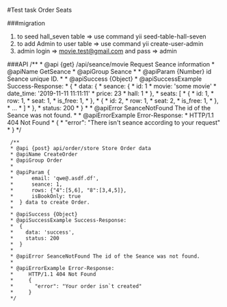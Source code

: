 #Test task Order Seats

###migration
1. to seed hall_seven table => use command yii seed-table-hall-seven
1. to add Admin to user table => use command yii create-user-admin
1. admin login => movie.test@gmail.com and pass => admin

###API
	/**
	 * @api {get} /api/seance/movie Request Seance information
	 * @apiName GetSeance
	 * @apiGroup Seance
	 *
	 * @apiParam {Number} id Seance unique ID.
	 *
	 * @apiSuccess {Object} 
	 * @apiSuccessExample Success-Response:
	 *  {
	 *    data: {
	 *      seance: {
	 *          id: 1
	 *          movie: 'some movie'
	 *          date_time: '2019-11-11 11:11:11'
	 *          price: 23
	 *          hall: 1
	 *      },
	 *      seats: [
	 *        {
	 *           id: 1,
	 *           row: 1,
	 *           seat: 1,
	 *           is_free: 1,
	 *        },
	 *        {
	 *           id: 2,
	 *           row: 1,
	 *           seat: 2,
	 *           is_free: 1,
	 *         }, 
	 *         ... 
	 *      ]
	 *    },
	 *    status: 200
	 *  }
	 *
	 * @apiError SeanceNotFound The id of the Seance was not found.
	 *
	 * @apiErrorExample Error-Response:
	 *     HTTP/1.1 404 Not Found
	 *     {
	 *       "error": "There isn't seance according to your request"
	 *     }
	 */

	 /**
	 * @api {post} api/order/store Store Order data
	 * @apiName CreateOrder
	 * @apiGroup Order
	 *
	 * @apiParam {
	 *	 	email: 'qwe@.asdf.df',
	 *	 	seance: 1,
	 *	 	rows: {"4":[5,6], "8":[3,4,5]},
	 *	 	isBookOnly: true
	 * 	} data to create Order.
	 *
	 * @apiSuccess {Object} 
	 * @apiSuccessExample Success-Response:
	 *  {
	 *    data: 'success',
	 *    status: 200
	 *  }
	 *
	 * @apiError SeanceNotFound The id of the Seance was not found.
	 *
	 * @apiErrorExample Error-Response:
	 *     HTTP/1.1 404 Not Found
	 *     {
	 *       "error": "Your order isn`t created"
	 *     }
	 */
